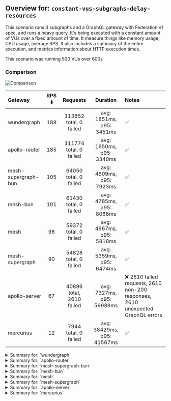 ## Overview for: `constant-vus-subgraphs-delay-resources`


This scenario runs 4 subgraphs and a GraphQL gateway with Federation v1 spec, and runs a heavy query. It's being executed with a constant amount of VUs over a fixed amount of time. It measure things like memory usage, CPU usage, average RPS. It also includes a summary of the entire execution, and metrics information about HTTP execution times.


This scenario was running 500 VUs over 600s


### Comparison


<img src="https://imagedelivery.net/KYe9TScr4TldYHA48pczVg/34e4fe71-8717-49ca-6be5-dd1cc8d9e600/public" alt="Comparison" />


| Gateway             | RPS ⬇️ |         Requests         |          Duration          | Notes                                                                          |
| :------------------ | :----: | :----------------------: | :------------------------: | :----------------------------------------------------------------------------- |
| wundergraph         |  189   |  113852 total, 0 failed  |  avg: 1851ms, p95: 3451ms  | ✅                                                                              |
| apollo-router       |  185   |  111774 total, 0 failed  |  avg: 1650ms, p95: 3340ms  | ✅                                                                              |
| mesh-supergraph-bun |  105   |  64050 total, 0 failed   |  avg: 4609ms, p95: 7923ms  | ✅                                                                              |
| mesh-bun            |  101   |  61430 total, 0 failed   |  avg: 4785ms, p95: 8068ms  | ✅                                                                              |
| mesh                |   98   |  59372 total, 0 failed   |  avg: 4967ms, p95: 5818ms  | ✅                                                                              |
| mesh-supergraph     |   90   |  54828 total, 0 failed   |  avg: 5359ms, p95: 6474ms  | ✅                                                                              |
| apollo-server       |   67   | 40896 total, 2610 failed | avg: 7327ms, p95: 59989ms  | ❌ 2610 failed requests, 2610 non-200 responses, 2610 unexpected GraphQL errors |
| mercurius           |   12   |   7944 total, 0 failed   | avg: 38429ms, p95: 41567ms | ✅                                                                              |



<details>
  <summary>Summary for: `wundergraph`</summary>

  **K6 Output**




```
     ✓ response code was 200
     ✓ no graphql errors
     ✓ valid response structure

     checks.........................: 100.00% ✓ 341556     ✗ 0     
     data_received..................: 10 GB   17 MB/s
     data_sent......................: 135 MB  225 kB/s
     http_req_blocked...............: avg=395.41µs min=1.18µs   med=3.14µs  max=2.74s  p(90)=5.32µs  p(95)=6.64µs 
     http_req_connecting............: avg=169.73µs min=0s       med=0s      max=2.37s  p(90)=0s      p(95)=0s     
     http_req_duration..............: avg=1.85s    min=563.53ms med=1.65s   max=9.41s  p(90)=2.92s   p(95)=3.45s  
       { expected_response:true }...: avg=1.85s    min=563.53ms med=1.65s   max=9.41s  p(90)=2.92s   p(95)=3.45s  
     http_req_failed................: 0.00%   ✓ 0          ✗ 113852
     http_req_receiving.............: avg=331.59ms min=25.81µs  med=83.86µs max=6.78s  p(90)=1.43s   p(95)=1.97s  
     http_req_sending...............: avg=27.69ms  min=6.32µs   med=13.75µs max=5.03s  p(90)=40.17µs p(95)=15.05ms
     http_req_tls_handshaking.......: avg=0s       min=0s       med=0s      max=0s     p(90)=0s      p(95)=0s     
     http_req_waiting...............: avg=1.49s    min=563.46ms med=1.42s   max=4.47s  p(90)=2.08s   p(95)=2.25s  
     http_reqs......................: 113852  189.098377/s
     iteration_duration.............: avg=2.62s    min=625.17ms med=2.27s   max=16.96s p(90)=4.56s   p(95)=5.39s  
     iterations.....................: 113852  189.098377/s
     vus............................: 5       min=5        max=500 
     vus_max........................: 500     min=500      max=500 
```


**Performance Overview**


<img src="https://imagedelivery.net/KYe9TScr4TldYHA48pczVg/1a87a06f-c498-4c81-3872-4f16a77a7100/public" alt="Performance Overview" />


**Subgraphs Overview**


<img src="https://imagedelivery.net/KYe9TScr4TldYHA48pczVg/3caaa30e-f08e-4584-714f-a9a8b8cc7c00/public" alt="Subgraphs Overview" />


**HTTP Overview**


<img src="https://imagedelivery.net/KYe9TScr4TldYHA48pczVg/9a773a2d-9b6b-4687-bcd8-15cb271fda00/public" alt="HTTP Overview" />


  </details>

<details>
  <summary>Summary for: `apollo-router`</summary>

  **K6 Output**




```
     ✓ response code was 200
     ✓ no graphql errors
     ✓ valid response structure

     checks.........................: 100.00% ✓ 335322     ✗ 0     
     data_received..................: 9.8 GB  16 MB/s
     data_sent......................: 133 MB  221 kB/s
     http_req_blocked...............: avg=1.47ms  min=1.32µs   med=3.13µs  max=6.81s  p(90)=5.07µs  p(95)=6.32µs  
     http_req_connecting............: avg=1.05ms  min=0s       med=0s      max=6.81s  p(90)=0s      p(95)=0s      
     http_req_duration..............: avg=1.65s   min=196.45ms med=1.48s   max=10.45s p(90)=2.74s   p(95)=3.33s   
       { expected_response:true }...: avg=1.65s   min=196.45ms med=1.48s   max=10.45s p(90)=2.74s   p(95)=3.33s   
     http_req_failed................: 0.00%   ✓ 0          ✗ 111774
     http_req_receiving.............: avg=371.1ms min=23.45µs  med=73.66µs max=9.43s  p(90)=1.54s   p(95)=2.2s    
     http_req_sending...............: avg=24.18ms min=6.65µs   med=13.93µs max=6.74s  p(90)=32.76µs p(95)=278.32µs
     http_req_tls_handshaking.......: avg=0s      min=0s       med=0s      max=0s     p(90)=0s      p(95)=0s      
     http_req_waiting...............: avg=1.25s   min=196.36ms med=1.2s    max=4.98s  p(90)=1.93s   p(95)=2.15s   
     http_reqs......................: 111774  185.771479/s
     iteration_duration.............: avg=2.66s   min=265.48ms med=2.33s   max=13.63s p(90)=4.83s   p(95)=5.8s    
     iterations.....................: 111774  185.771479/s
     vus............................: 249     min=249      max=500 
     vus_max........................: 500     min=500      max=500 
```


**Performance Overview**


<img src="https://imagedelivery.net/KYe9TScr4TldYHA48pczVg/bff4a501-cd55-47d3-b944-2102098ae300/public" alt="Performance Overview" />


**Subgraphs Overview**


<img src="https://imagedelivery.net/KYe9TScr4TldYHA48pczVg/ab6cd858-3334-4542-989c-b06432738400/public" alt="Subgraphs Overview" />


**HTTP Overview**


<img src="https://imagedelivery.net/KYe9TScr4TldYHA48pczVg/6eca62c5-01ae-493f-fc19-711ae4917300/public" alt="HTTP Overview" />


  </details>

<details>
  <summary>Summary for: `mesh-supergraph-bun`</summary>

  **K6 Output**




```
     ✓ response code was 200
     ✓ no graphql errors
     ✓ valid response structure

     checks.........................: 100.00% ✓ 192150    ✗ 0    
     data_received..................: 5.6 GB  9.3 MB/s
     data_sent......................: 76 MB   126 kB/s
     http_req_blocked...............: avg=215.4µs  min=1.48µs  med=3.5µs   max=560.36ms p(90)=5.76µs  p(95)=7.06µs  
     http_req_connecting............: avg=141.33µs min=0s      med=0s      max=43.28ms  p(90)=0s      p(95)=0s      
     http_req_duration..............: avg=4.6s     min=1.84s   med=4.1s    max=9.27s    p(90)=7.44s   p(95)=7.92s   
       { expected_response:true }...: avg=4.6s     min=1.84s   med=4.1s    max=9.27s    p(90)=7.44s   p(95)=7.92s   
     http_req_failed................: 0.00%   ✓ 0         ✗ 64050
     http_req_receiving.............: avg=35.4ms   min=29.66µs med=71.42µs max=2.88s    p(90)=18.8ms  p(95)=224.64ms
     http_req_sending...............: avg=2.77ms   min=6.99µs  med=15.08µs max=1.36s    p(90)=40.32µs p(95)=531.4µs 
     http_req_tls_handshaking.......: avg=0s       min=0s      med=0s      max=0s       p(90)=0s      p(95)=0s      
     http_req_waiting...............: avg=4.57s    min=1.84s   med=4.07s   max=9.08s    p(90)=7.41s   p(95)=7.87s   
     http_reqs......................: 64050   105.92035/s
     iteration_duration.............: avg=4.71s    min=1.84s   med=4.18s   max=9.54s    p(90)=7.57s   p(95)=8.05s   
     iterations.....................: 64050   105.92035/s
     vus............................: 128     min=128     max=500
     vus_max........................: 500     min=500     max=500
```


**Performance Overview**


<img src="https://imagedelivery.net/KYe9TScr4TldYHA48pczVg/8bd73580-2b2f-4ac0-430d-77108c020a00/public" alt="Performance Overview" />


**Subgraphs Overview**


<img src="https://imagedelivery.net/KYe9TScr4TldYHA48pczVg/258498f5-b1ff-4135-8937-104de86ff900/public" alt="Subgraphs Overview" />


**HTTP Overview**


<img src="https://imagedelivery.net/KYe9TScr4TldYHA48pczVg/deff1a96-4c03-462c-68fc-c88816e40b00/public" alt="HTTP Overview" />


  </details>

<details>
  <summary>Summary for: `mesh-bun`</summary>

  **K6 Output**




```
     ✓ response code was 200
     ✓ no graphql errors
     ✓ valid response structure

     checks.........................: 100.00% ✓ 184290     ✗ 0    
     data_received..................: 5.4 GB  8.9 MB/s
     data_sent......................: 73 MB   121 kB/s
     http_req_blocked...............: avg=411.46µs min=1.28µs  med=3.07µs  max=750.54ms p(90)=4.93µs  p(95)=6.04µs  
     http_req_connecting............: avg=353.9µs  min=0s      med=0s      max=81.06ms  p(90)=0s      p(95)=0s      
     http_req_duration..............: avg=4.78s    min=2.39s   med=4.11s   max=9.52s    p(90)=7.69s   p(95)=8.06s   
       { expected_response:true }...: avg=4.78s    min=2.39s   med=4.11s   max=9.52s    p(90)=7.69s   p(95)=8.06s   
     http_req_failed................: 0.00%   ✓ 0          ✗ 61430
     http_req_receiving.............: avg=35.35ms  min=26.69µs med=64.98µs max=2.35s    p(90)=17.19ms p(95)=221.91ms
     http_req_sending...............: avg=2.91ms   min=7.41µs  med=13.76µs max=1.27s    p(90)=33.36µs p(95)=457.91µs
     http_req_tls_handshaking.......: avg=0s       min=0s      med=0s      max=0s       p(90)=0s      p(95)=0s      
     http_req_waiting...............: avg=4.74s    min=2.39s   med=4.08s   max=9.02s    p(90)=7.66s   p(95)=8.03s   
     http_reqs......................: 61430   101.774277/s
     iteration_duration.............: avg=4.9s     min=2.42s   med=4.2s    max=9.61s    p(90)=7.88s   p(95)=8.25s   
     iterations.....................: 61430   101.774277/s
     vus............................: 121     min=121      max=500
     vus_max........................: 500     min=500      max=500
```


**Performance Overview**


<img src="https://imagedelivery.net/KYe9TScr4TldYHA48pczVg/5016fad9-d041-4e3f-124c-3c2070cd8700/public" alt="Performance Overview" />


**Subgraphs Overview**


<img src="https://imagedelivery.net/KYe9TScr4TldYHA48pczVg/aa45ae89-8ea6-4b00-deb1-f06d6c545d00/public" alt="Subgraphs Overview" />


**HTTP Overview**


<img src="https://imagedelivery.net/KYe9TScr4TldYHA48pczVg/768cf21a-4fbf-4a68-9d33-984c7addc600/public" alt="HTTP Overview" />


  </details>

<details>
  <summary>Summary for: `mesh`</summary>

  **K6 Output**




```
     ✓ response code was 200
     ✓ no graphql errors
     ✓ valid response structure

     checks.........................: 100.00% ✓ 178116    ✗ 0    
     data_received..................: 5.2 GB  8.6 MB/s
     data_sent......................: 71 MB   117 kB/s
     http_req_blocked...............: avg=175.55µs min=1.55µs med=3.73µs  max=257.47ms p(90)=5.79µs  p(95)=7.12µs  
     http_req_connecting............: avg=153.15µs min=0s     med=0s      max=39.17ms  p(90)=0s      p(95)=0s      
     http_req_duration..............: avg=4.96s    min=2.4s   med=4.94s   max=9.17s    p(90)=5.6s    p(95)=5.81s   
       { expected_response:true }...: avg=4.96s    min=2.4s   med=4.94s   max=9.17s    p(90)=5.6s    p(95)=5.81s   
     http_req_failed................: 0.00%   ✓ 0         ✗ 59372
     http_req_receiving.............: avg=13.71ms  min=33µs   med=71.28µs max=1.44s    p(90)=2.3ms   p(95)=27.42ms 
     http_req_sending...............: avg=1.66ms   min=8.44µs med=16.46µs max=853.48ms p(90)=34.62µs p(95)=147.75µs
     http_req_tls_handshaking.......: avg=0s       min=0s     med=0s      max=0s       p(90)=0s      p(95)=0s      
     http_req_waiting...............: avg=4.95s    min=2.4s   med=4.92s   max=9.17s    p(90)=5.58s   p(95)=5.78s   
     http_reqs......................: 59372   98.387607/s
     iteration_duration.............: avg=5.07s    min=2.4s   med=5.03s   max=9.22s    p(90)=5.74s   p(95)=5.98s   
     iterations.....................: 59372   98.387607/s
     vus............................: 216     min=216     max=500
     vus_max........................: 500     min=500     max=500
```


**Performance Overview**


<img src="https://imagedelivery.net/KYe9TScr4TldYHA48pczVg/932513cc-d9af-403f-4b30-a4dc5e8fdf00/public" alt="Performance Overview" />


**Subgraphs Overview**


<img src="https://imagedelivery.net/KYe9TScr4TldYHA48pczVg/dfede86c-f310-49e1-ac69-699ce785eb00/public" alt="Subgraphs Overview" />


**HTTP Overview**


<img src="https://imagedelivery.net/KYe9TScr4TldYHA48pczVg/958b7119-2561-4898-5d50-5c4784826000/public" alt="HTTP Overview" />


  </details>

<details>
  <summary>Summary for: `mesh-supergraph`</summary>

  **K6 Output**




```
     ✓ response code was 200
     ✓ no graphql errors
     ✓ valid response structure

     checks.........................: 100.00% ✓ 164484    ✗ 0    
     data_received..................: 4.8 GB  8.0 MB/s
     data_sent......................: 65 MB   108 kB/s
     http_req_blocked...............: avg=367.4µs min=1.64µs  med=4.71µs  max=253.18ms p(90)=7.73µs  p(95)=9.61µs  
     http_req_connecting............: avg=321.8µs min=0s      med=0s      max=118.36ms p(90)=0s      p(95)=0s      
     http_req_duration..............: avg=5.35s   min=2.53s   med=5.3s    max=10.38s   p(90)=6.2s    p(95)=6.47s   
       { expected_response:true }...: avg=5.35s   min=2.53s   med=5.3s    max=10.38s   p(90)=6.2s    p(95)=6.47s   
     http_req_failed................: 0.00%   ✓ 0         ✗ 54828
     http_req_receiving.............: avg=17.09ms min=37.62µs med=92.95µs max=2.99s    p(90)=3.84ms  p(95)=47.66ms 
     http_req_sending...............: avg=2.18ms  min=9µs     med=20.56µs max=2.22s    p(90)=49.22µs p(95)=207.66µs
     http_req_tls_handshaking.......: avg=0s      min=0s      med=0s      max=0s       p(90)=0s      p(95)=0s      
     http_req_waiting...............: avg=5.33s   min=2.53s   med=5.28s   max=10.36s   p(90)=6.18s   p(95)=6.44s   
     http_reqs......................: 54828   90.800857/s
     iteration_duration.............: avg=5.49s   min=2.6s    med=5.42s   max=10.41s   p(90)=6.39s   p(95)=6.68s   
     iterations.....................: 54828   90.800857/s
     vus............................: 148     min=148     max=500
     vus_max........................: 500     min=500     max=500
```


**Performance Overview**


<img src="https://imagedelivery.net/KYe9TScr4TldYHA48pczVg/40213c53-4b54-41d4-dc58-a63d97cf7000/public" alt="Performance Overview" />


**Subgraphs Overview**


<img src="https://imagedelivery.net/KYe9TScr4TldYHA48pczVg/9276fc5a-07e1-46e9-d7ae-110b5fefa300/public" alt="Subgraphs Overview" />


**HTTP Overview**


<img src="https://imagedelivery.net/KYe9TScr4TldYHA48pczVg/d8e87831-5f66-48cc-d3ec-2eb23c977800/public" alt="HTTP Overview" />


  </details>

<details>
  <summary>Summary for: `apollo-server`</summary>

  **K6 Output**




```
     ✗ response code was 200
      ↳  93% — ✓ 38286 / ✗ 2610
     ✗ no graphql errors
      ↳  93% — ✓ 38286 / ✗ 2610
     ✓ valid response structure

     checks.........................: 95.65% ✓ 114858    ✗ 5220 
     data_received..................: 3.4 GB 5.6 MB/s
     data_sent......................: 49 MB  81 kB/s
     http_req_blocked...............: avg=1.57ms   min=1.22µs   med=3.08µs  max=296.19ms p(90)=5.88µs   p(95)=866.8µs 
     http_req_connecting............: avg=1.48ms   min=0s       med=0s      max=294.3ms  p(90)=0s       p(95)=770.44µs
     http_req_duration..............: avg=7.32s    min=743.26ms med=3.8s    max=1m0s     p(90)=4.77s    p(95)=59.98s  
       { expected_response:true }...: avg=3.73s    min=743.26ms med=3.74s   max=59.78s   p(90)=4.45s    p(95)=4.69s   
     http_req_failed................: 6.38%  ✓ 2610      ✗ 38286
     http_req_receiving.............: avg=674.15µs min=0s       med=87.25µs max=237.79ms p(90)=150.13µs p(95)=481.42µs
     http_req_sending...............: avg=516.63µs min=8µs      med=16.07µs max=180.86ms p(90)=36.94µs  p(95)=147.04µs
     http_req_tls_handshaking.......: avg=0s       min=0s       med=0s      max=0s       p(90)=0s       p(95)=0s      
     http_req_waiting...............: avg=7.32s    min=742.02ms med=3.8s    max=1m0s     p(90)=4.77s    p(95)=59.98s  
     http_reqs......................: 40896  67.910984/s
     iteration_duration.............: avg=7.34s    min=798.85ms med=3.82s   max=1m0s     p(90)=4.8s     p(95)=1m0s    
     iterations.....................: 40896  67.910984/s
     vus............................: 36     min=36      max=500
     vus_max........................: 500    min=500     max=500
```


**Performance Overview**


<img src="https://imagedelivery.net/KYe9TScr4TldYHA48pczVg/7c7ba766-066c-40e4-ccbe-dce5e2fcbf00/public" alt="Performance Overview" />


**Subgraphs Overview**


<img src="https://imagedelivery.net/KYe9TScr4TldYHA48pczVg/cffb16e4-cd4d-4c0b-fb86-52fa5e51c000/public" alt="Subgraphs Overview" />


**HTTP Overview**


<img src="https://imagedelivery.net/KYe9TScr4TldYHA48pczVg/4a164ed5-50e5-4a88-ac30-53a3222abe00/public" alt="HTTP Overview" />


  </details>

<details>
  <summary>Summary for: `mercurius`</summary>

  **K6 Output**




```
     ✓ response code was 200
     ✓ no graphql errors
     ✓ valid response structure

     checks.........................: 100.00% ✓ 23832     ✗ 0    
     data_received..................: 697 MB  1.1 MB/s
     data_sent......................: 9.6 MB  15 kB/s
     http_req_blocked...............: avg=1.62ms   min=1.44µs  med=3.47µs max=54.37ms p(90)=5.46µs   p(95)=10.2ms 
     http_req_connecting............: avg=1.59ms   min=0s      med=0s     max=52.51ms p(90)=0s       p(95)=9.68ms 
     http_req_duration..............: avg=38.42s   min=11.06s  med=39.58s max=44.38s  p(90)=40.23s   p(95)=41.56s 
       { expected_response:true }...: avg=38.42s   min=11.06s  med=39.58s max=44.38s  p(90)=40.23s   p(95)=41.56s 
     http_req_failed................: 0.00%   ✓ 0         ✗ 7944 
     http_req_receiving.............: avg=119.38µs min=46.79µs med=101µs  max=25.24ms p(90)=139.68µs p(95)=157.6µs
     http_req_sending...............: avg=317.14µs min=7.72µs  med=20.2µs max=15.2ms  p(90)=31.2µs   p(95)=1.53ms 
     http_req_tls_handshaking.......: avg=0s       min=0s      med=0s     max=0s      p(90)=0s       p(95)=0s     
     http_req_waiting...............: avg=38.42s   min=11.06s  med=39.58s max=44.38s  p(90)=40.23s   p(95)=41.56s 
     http_reqs......................: 7944    12.609488/s
     iteration_duration.............: avg=38.43s   min=11.06s  med=39.59s max=44.39s  p(90)=40.23s   p(95)=41.57s 
     iterations.....................: 7944    12.609488/s
     vus............................: 113     min=113     max=500
     vus_max........................: 500     min=500     max=500
```


**Performance Overview**


<img src="https://imagedelivery.net/KYe9TScr4TldYHA48pczVg/c1886876-fcf0-4590-0c0e-59c4de8ca200/public" alt="Performance Overview" />


**Subgraphs Overview**


<img src="https://imagedelivery.net/KYe9TScr4TldYHA48pczVg/5ad76a25-5102-40fc-e272-853a5c8b3400/public" alt="Subgraphs Overview" />


**HTTP Overview**


<img src="https://imagedelivery.net/KYe9TScr4TldYHA48pczVg/0cb56d8a-1d84-4259-045e-accbe5e92e00/public" alt="HTTP Overview" />


  </details>